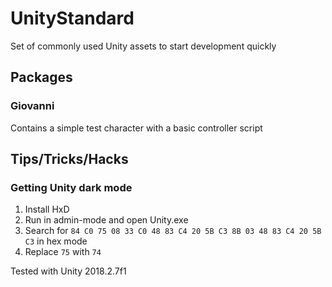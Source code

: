 # UnityStandard
Set of commonly used Unity assets to start development quickly

## Packages

### Giovanni

Contains a simple test character with a basic controller script

## Tips/Tricks/Hacks

### Getting Unity dark mode

1. Install HxD
2. Run in admin-mode and open Unity.exe
3. Search for `84 C0 75 08 33 C0 48 83 C4 20 5B C3 8B 03 48 83 C4 20 5B C3` in hex mode
4. Replace `75` with `74`

Tested with Unity 2018.2.7f1
